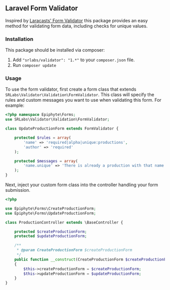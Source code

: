 ## Laravel Form Validator

Inspired by [Laracasts' Form Validator](https://github.com/laracasts/Validation) this package provides an easy method for validating form data, including
checks for unique values.

 ### Installation
 This package should be installed via composer:

1. Add ```"srlabs/validator": "1.*"``` to your ```composer.json``` file.
2. Run ```composer update```

### Usage

To use the form validator, first create a form class that extends ```SRLabs\Validator\Validation\FormValidator```.  This
class will specify the rules and custom messages you want to use when validating this form.  For example:

```php
<?php namespace Epiphyte\Forms;
use SRLabs\Validator\Validation\FormValidator;

class UpdateProductionForm extends FormValidator {

    protected $rules = array(
        'name' => 'required|alpha|unique:productions',
        'author' => 'required'
    );

    protected $messages = array(
        'name.unique' => 'There is already a production with that name.'
    );
}
```

Next, inject your custom form class into the controller handling your form submission.

```php
<?php

use Epiphyte\Forms\CreateProductionForm;
use Epiphyte\Forms\UpdateProductionForm;

class ProductionController extends \BaseController {

    protected $createProductionForm;
    protected $updateProductionForm;

    /**
     * @param CreateProductionForm $createProductionForm
     */
    public function __construct(CreateProductionForm $createProductionForm, UpdateProductionForm $updateProductionForm)
    {
        $this->createProductionForm = $createProductionForm;
        $this->updateProductionForm = $updateProductionForm;
    }
}
```
